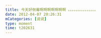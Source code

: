 ```yaml
---
title: 今天好倒霉啊啊啊啊啊啊啊 。。。。。。。。。。。。。。。
date: 2012-04-07 20:26:31
mCategories: [说说]
type: moment
time: t202631
---
```


